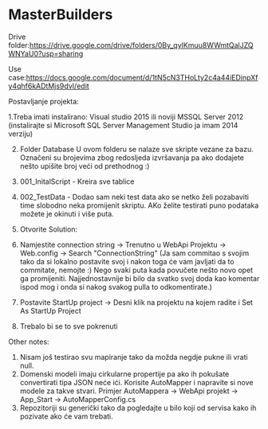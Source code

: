 # MasterBuilders

Drive folder:https://drive.google.com/drive/folders/0By_qyIKmuu8WWmtQalJZQWNYaU0?usp=sharing

Use case:https://docs.google.com/document/d/1tN5cN3THoLty2c4a44iEDinpXfy4qhf6kADtMjs9dvI/edit


Postavljanje projekta:

1.Treba imati instalirano:
  Visual studio 2015 ili noviji
  MSSQL Server 2012 (instalirajte si Microsoft SQL Server Management Studio ja imam 2014 verziju) 
  
2. Folder Database
  U ovom folderu se nalaze sve skripte vezane za bazu. Označeni su brojevima zbog redosljeda izvršavanja pa ako dodajete nešto upišite broj veći od prethodnog :)
  1. 001_InitalScript - Kreira sve tablice
  2. 002_TestData - Dodao sam neki test data ako se netko želi pozabaviti time slobodno neka promijenit skriptu. AKo želite testirati puno podataka možete je okinuti i više puta.
  
3. Otvorite Solution:
1. Namjestite connection string -> Trenutno u WebApi Projektu -> Web.config -> Search "ConnectionString" (Ja sam commitao s svojim tako da si lokalno postavite svoj i nakon toga će vam javljati da to commitate, nemojte :) Nego svaki puta kada povučete nešto novo opet ga promijeniti. Najjednostavnije bi bilo da svatko svoj doda kao komentar ispod mog i onda si nakog svakog pulla to odkomentirate.)
2. Postavite StartUp project -> Desni klik na projektu na kojem radite i Set As StartUp Project
3. Trebalo bi se to sve pokrenuti


Other notes:

1. Nisam još testirao svu mapiranje tako da možda negdje pukne ili vrati null. 
2. Domenski modeli imaju cirkularne propertije pa ako ih pokušate convertirati tipa JSON neće ići. Korisite AutoMapper i napravite si nove modele za takve stvari. 
  Primjer AutoMappera -> WebApi projekt -> App_Start -> AutoMapperConfig.cs
3. Repozitoriji su generički tako da pogledajte u bilo koji od servisa kako ih pozivate ako će vam trebati. 
  
